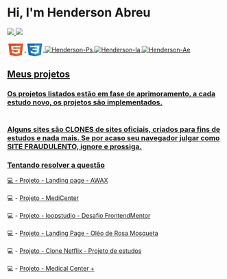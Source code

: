 <h1>Hi, I'm Henderson Abreu</h1>
<div align="center" style="display: flex; justify-content: start;">
  <a href="https://github.com/Hendyws/">
  <img height="150em" src="https://github-readme-stats.vercel.app/api?username=Hendyws&show_icons=true&theme=dark&include_all_commits=true&count_private=true"/>
  <img height="150em" src="https://github-readme-stats.vercel.app/api/top-langs/?username=Hendyws&layout=compact&langs_count=7&theme=dark"/>
</div>
<div style="display: inline_block"><br>
  <!--<img align="center" alt="Henderson-Js" height="30" width="40" src="https://raw.githubusercontent.com/devicons/devicon/master/icons/javascript/javascript-plain.svg">-->
  <img align="center" alt="Henderson-HTML" height="30" width="40" src="https://raw.githubusercontent.com/devicons/devicon/master/icons/html5/html5-original.svg">
  <img align="center" alt="Henderson-CSS" height="30" width="40" src="https://raw.githubusercontent.com/devicons/devicon/master/icons/css3/css3-original.svg">
  <img align="center" alt="Henderson-Ps" height="30" width="40" src="https://cdn.jsdelivr.net/gh/devicons/devicon/icons/photoshop/photoshop-plain.svg">
  <img align="center" alt="Henderson-Ia" height="30" width="40" src="https://cdn.jsdelivr.net/gh/devicons/devicon/icons/illustrator/illustrator-plain.svg">
  <img align="center" alt="Henderson-Ae" height="30" width="40" src="https://cdn.jsdelivr.net/gh/devicons/devicon/icons/aftereffects/aftereffects-plain.svg" />
</div>

## Meus projetos
### Os projetos listados estão em fase de aprimoramento, a cada estudo novo, os projetos são implementados.<br><br>
### Alguns sites são CLONES de sites oficiais, criados para fins de estudos e nada mais. Se por acaso seu navegador julgar como SITE FRAUDULENTO, ignore e prossiga. 
### Tentando resolver a questão

💻 - [Projeto - Landing page - AWAX](https://hendyws.github.io/Awax/)<br><br>
💻 - [Projeto - MediCenter](https://hendyws.github.io/Modelo-Site-Saude/)<br><br>
💻 - [Projeto - loopstudio - Desafio FrontendMentor](https://hendyws.github.io/loopstudio-landing-page/)<br><br>
💻 - [Projeto - Landing Page - Oléo de Rosa Mosqueta](https://hendyws.github.io/oleorosamosqueta-version-landpage/)<br><br>
💻 - [Projeto - Clone Netflix - Projeto de estudos](https://hendyws.github.io/clone-project-netflix/)<br><br>
💻 - [Projeto - Medical Center +](https://hendyws.github.io/medical-center/)
